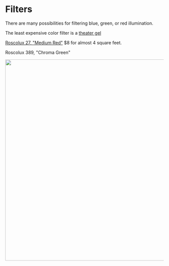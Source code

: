 # Filters

There are many possibilities for filtering blue, green, or red illumination.

The least expensive color filter is a [theater gel](https://en.wikipedia.org/wiki/Color_gel)

[Roscolux 27, "Medium Red"](https://www.bhphotovideo.com/c/product/43960-REG/Rosco_RS2711_27_Filter_Medium.html) $8 for almost 4 square feet.

Roscolux 389, "Chroma Green"

<p align=center><img src="https://cdn11.bigcommerce.com/s-nnyoihm3uz/images/stencil/500x659/products/8114/9477/R389__23639__94742.1522033597.jpg" width=640/></p>
